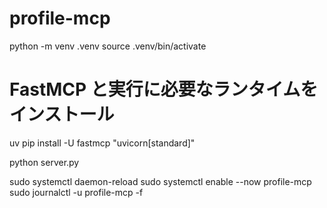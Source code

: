 # profile-mcp
python -m venv .venv
source .venv/bin/activate

# FastMCP と実行に必要なランタイムをインストール
uv pip install -U fastmcp "uvicorn[standard]"


python server.py

sudo systemctl daemon-reload
sudo systemctl enable --now profile-mcp
sudo journalctl -u profile-mcp -f
